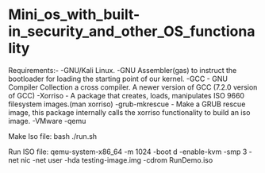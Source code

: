# Mini_os_with_built-in_security_and_other_OS_functionality


Requirements:-
-GNU/Kali Linux.
-GNU Assembler(gas) to instruct the bootloader for loading the starting point of our kernel.
-GCC - GNU Compiler Collection a cross compiler. A newer version of GCC (7.2.0 version of GCC)
-Xorriso - A package that creates, loads, manipulates ISO 9660 filesystem images.(man xorriso)
-grub-mkrescue - Make a GRUB rescue image, this package internally calls the xorriso functionality to build an iso image.
-VMware
-qemu


Make Iso file:
bash ./run.sh


Run ISO file:
qemu-system-x86_64 -m 1024 -boot d -enable-kvm -smp 3 -net nic -net user -hda testing-image.img -cdrom RunDemo.iso   